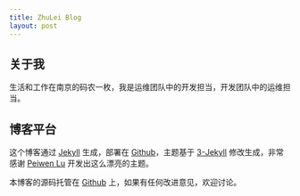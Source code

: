 ```yaml
---
title: ZhuLei Blog
layout: post
---
```


## 关于我

生活和工作在南京的码农一枚，我是运维团队中的开发担当，开发团队中的运维担当。

## 博客平台

这个博客通过 [Jekyll](http://jekyllrb.com/) 生成，部署在 [Github](https://pages.github.com)，主题基于 [3-Jekyll](https://github.com/P233/3-Jekyll) 修改生成，非常感谢 [Peiwen Lu](https://github.com/P233) 开发出这么漂亮的主题。

本博客的源码托管在 [Github](https://github.com/zhuleichina/zhuleichina.github.io) 上，如果有任何改进意见，欢迎讨论。
